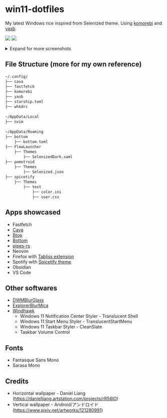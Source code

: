 # win11-dotfiles

My latest Windows rice inspired from Selenized theme. Using [komorebi](https://github.com/LGUG2Z/komorebi/) and [yasb](https://github.com/amnweb/yasb).

![](assets/screenshots/02.png)
![](assets/screenshots/03.png)

<details>

<summary>Expand for more screenshots</summary>

![](assets/screenshots/01.png)
![](assets/screenshots/04.png)
![](assets/screenshots/05.png)
![](assets/screenshots/06.png)
![](assets/screenshots/07.png)

</details>

## File Structure (more for my own reference)

```
~/.config/
├── cava
├── fastfetch
├── komorebi
├── yasb
├── starship.toml
├── whkdrc

~/AppData/Local
├── nvim

~/AppData/Roaming
├── bottom
    ├── bottom.toml    
├── FlowLauncher
    ├── Themes
        ├── SelenizedDark.xaml
├── pomotroid
    ├── Themes
        ├── Selenized.json
├── spicetify
    ├── Themes
        ├── text
            ├── color.ini
            ├── user.css
```

## Apps showcased

- Fastfetch
- [Cava](https://github.com/karlstav/cava)
- [Btop](https://github.com/aristocratos/btop4win)
- [Bottom](https://github.com/ClementTsang/bottom)
- [pipes-rs](https://github.com/lhvy/pipes-rs)
- Neovim
- Firefox with [Tabliss extension](https://tabliss.io/)
- Spotify with [Spicetify theme](https://github.com/spicetify/spicetify-themes/tree/master)
- Obsidian
- VS Code

## Other softwares

- [DWMBlurGlass](https://github.com/Maplespe/DWMBlurGlass)
- [ExplorerBlurMica](https://github.com/Maplespe/ExplorerBlurMica)
- [Windhawk](https://windhawk.net/)
    - Windows 11 Notification Center Styler - Translucent Shell
    - Windows 11 Start Menu Styler - TranslucentStartMenu
    - Windows 11 Taskbar Styler - CleanSlate
    - Taskbar Volume Control

## Fonts

- Fantasque Sans Mono
- Sarasa Mono

## Credits

- Horizontal wallpaper - Daniel Liang (https://danielliang.artstation.com/projects/rR56lO)
- Vertical wallpaper - Android/アンドロイド (https://www.pixiv.net/artworks/121280991)
